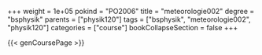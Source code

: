 +++
weight = 1e+05
pokind = "PO2006"
title = "meteorologie002"
degree = "bsphysik"
parents = ["physik120"]
tags = ["bsphysik", "meteorologie002", "physik120"]
categories = ["course"]
bookCollapseSection = false
+++

{{< genCoursePage >}}
